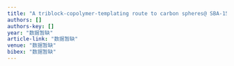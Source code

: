 ```yaml
---
title: "A triblock-copolymer-templating route to carbon spheres@ SBA-15 large mesopore core–shell and hollow structures"
authors: []
authors-key: []
year: "数据暂缺"
article-link: "数据暂缺"
venue: "数据暂缺"
bibex: "数据暂缺"
---
```

